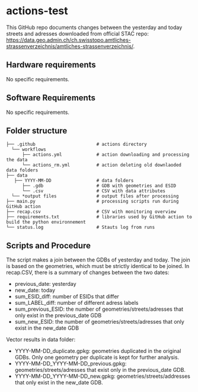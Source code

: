 # actions-test
This GitHub repo documents changes between the yesterday and today streets and adresses downloaded from official STAC repo: https://data.geo.admin.ch/ch.swisstopo.amtliches-strassenverzeichnis/amtliches-strassenverzeichnis/.

## Hardware requirements
No specific requirements. 

## Software Requirements
No specific requirements.

## Folder structure

```
├── .github                       # actions directory
  └── workflows
      ├── actions.yml             # action downloading and processing the data
      └── actions_rm.yml          # action deleting old downlaoded data folders
├── data
   ├── YYYY-MM-DD                 # data folders
      ├── .gdb                    # GDB with geometries and ESID
      └── .csv                    # CSV with data attributes                     
  └── *output files               # output files after processing
├── main.py                       # processing scripts run during GitHub action
├── recap.csv                     # CSV with monitoring overview
├── requirements.txt              # libraries used by GitHub action to build the python environnement 
└── status.log                    # Stauts log from runs
```

## Scripts and Procedure
The script makes a join between the GDBs of yesterday and today. The join is based on the geometries, which must be strictly identical to be joined.
In recap.CSV, there is a summary of changes between the two dates:
* previous_date: yesterday
* new_date: today
* sum_ESID_diff: number of ESIDs that differ
* sum_LABEL_diff: number of different adress labels
* sum_previous_ESID: the number of geometries/streets/adresses that only exist in the previous_date GDB
* sum_new_ESID: the number of geometries/streets/adresses that only exist in the new_date GDB

Vector results in data folder:
* YYYY-MM-DD_duplicate.gpkg: geometries duplicated in the original GDBs. Only one geometry per duplicate is kept for further analysis.
* YYYY-MM-DD_YYYY-MM-DD_previous.gpkg: geometries/streets/adresses that exist only in the previous_date GDB.
* YYYY-MM-DD_YYYY-MM-DD_new.gpkg: geometries/streets/addresses that only exist in the new_date GDB.




